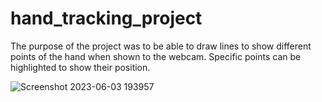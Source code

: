 # hand_tracking_project
The purpose of the project was to be able to draw lines to show different points of the hand when shown to the webcam. Specific points can be highlighted to show their position.

![Screenshot 2023-06-03 193957](https://github.com/Asfandyar-Khan-2022/hand-tracking/assets/117299102/b790c459-eef9-4263-ac35-54c42a368fe2)